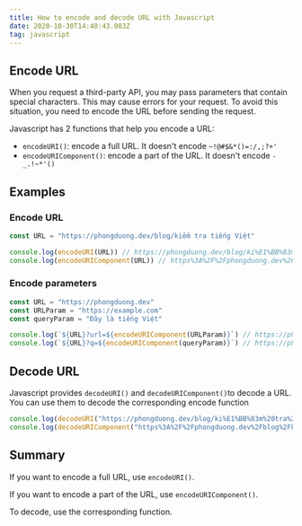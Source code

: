 ```yaml
---
title: How to encode and decode URL with Javascript
date: 2020-10-30T14:40:43.083Z
tag: javascript
---
```

## Encode URL

When you request a third-party API, you may pass parameters that contain special characters. This may cause errors for your request. To avoid this situation, you need to encode the URL before sending the request. 

Javascript has 2 functions that help you encode a URL:

* `encodeURI()`: encode a full URL. It doesn't encode `~!@#$&*()=:/,;?+'` 
* `encodeURIComponent()`: encode a part of the URL. It doesn't encode `-_.!~*'()` 

## Examples

### Encode URL

```javascript
const URL = "https://phongduong.dev/blog/kiểm tra tiếng Việt"

console.log(encodeURI(URL)) // https://phongduong.dev/blog/ki%E1%BB%83m%20tra%20ti%E1%BA%BFng%20Vi%E1%BB%87t
console.log(encodeURIComponent(URL)) // https%3A%2F%2Fphongduong.dev%2Fblog%2Fki%E1%BB%83m%20tra%20ti%E1%BA%BFng%20Vi%E1%BB%87t
```

### Encode parameters

```javascript
const URL = "https://phongduong.dev"
const URLParam = "https://example.com"
const queryParam = "Đây là tiếng Việt"

console.log(`${URL}?url=${encodeURIComponent(URLParam)}`) // https://phongduong.dev?url=https%3A%2F%2Fexample.com
console.log(`${URL}?q=${encodeURIComponent(queryParam)}`) // https://phongduong.dev?q=%C4%90%C3%A2y%20l%C3%A0%20ti%E1%BA%BFng%20Vi%E1%BB%87t
```

## Decode URL

Javascript provides `decodeURI()` and `decodeURIComponent()`to decode a URL. You can use them to decode the corresponding encode function

```javascript
console.log(decodeURI("https://phongduong.dev/blog/ki%E1%BB%83m%20tra%20ti%E1%BA%BFng%20Vi%E1%BB%87t")) // https://phongduong.dev/blog/kiểm tra tiếng Việt
console.log(decodeURIComponent("https%3A%2F%2Fphongduong.dev%2Fblog%2Fki%E1%BB%83m%20tra%20ti%E1%BA%BFng%20Vi%E1%BB%87t")) // https://phongduong.dev/blog/kiểm tra tiếng Việt
```

## Summary

If you want to encode a full URL, use `encodeURI()`. 

If you want to encode a part of the URL, use `encodeURIComponent()`. 

To decode, use the corresponding function.